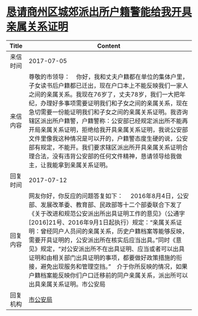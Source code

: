 # <a href="http://www.shangluo.gov.cn/zmhd/ldxxxx.jsp?urltype=leadermail.LeaderMailContentUrl&wbtreeid=1112&leadermailid=4228">恳请商州区城郊派出所户籍警能给我开具亲属关系证明</a>
| Title |                                                                                                                                              Content                                                                                                                                               |
|:-----:|----------------------------------------------------------------------------------------------------------------------------------------------------------------------------------------------------------------------------------------------------------------------------------------------------|
| 来信时间  | 2017-07-05                                                                                                                                                                                                                                                                                         |
| 来信内容  | 尊敬的市领导：    你好，我和丈夫户籍都在单位的集体户里，子女读书后户籍都已迁出，现在户口本上不能反映我们一家人之间的亲属关系。我现在76岁了，丈夫78岁，我们一大把年纪，办理好多事项需要证明我们和子女之间的亲属关系，现在急切需要一份能证明我们和子女之间的亲属关系证明。我咨询辖区派出所户籍警，户籍警称：公安部已经规定派出所不能再开局亲属关系证明，拒绝给我开具亲属关系证明，我说公安部文件里像我这种情况是可以开的，户籍警态度生硬的说，公安部有规定，不能开。我们要求辖区派出所开具亲属关系证明合理合法，没有违背公安部的任何文件精神，恳请领导给我做主，让我能拿到亲属关系证明。    |
| 回复时间  | 2017-07-12                                                                                                                                                                                                                                                                                         |
| 回复内容  | 网友你好，你反应的问题答复如下： 　2016年8月4日，公安部、发展改革委、教育部、民政部等十二个部委联合下发了《关于改进和规范公安派出所出具证明工作的意见》（公通字[2016]21号、2016年9月1日起执行）规定：“亲属关系证明：曾经同户人员间的亲属关系，历史户籍档案等能够反映，需要开具证明的，公安派出所在核实后应当出具。”同时《意见》规定，“对公安派出所不在出具证明、应当或者可以出具证明和由相关部门出具证明的事项，都要做好政策措施的衔接，避免出现服务和管理空挡。”　介于你所反映的情况，如果户籍档案能反映你们户口迁移前的同户亲属关系，派出所可以出具亲属关系证明。市公安局 |
| 回复机构  | <a href="../../categories/agencies/市公安局.md">市公安局</a>                                                                                                                                                                                                                                               |